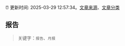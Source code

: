 :alarm_clock: 更新时间: 2025-03-29 12:57:34。[文章来源](/README.md)、[文章分类](/TAGS.md)

## 报告


> 关键字：`报告`、`月报`



